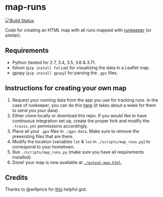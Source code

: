 # map-runs

[![Build Status](https://travis-ci.org/BenjaSanchez/map-runs.svg?branch=master)](https://travis-ci.org/BenjaSanchez/map-runs)

Code for creating an HTML map with all runs mapped with [runkeeper](http://runkeeper.com) (or similar).

## Requirements

* Python (tested for 2.7, 3.4, 3.5, 3.6 & 3.7).
* folium (`pip install folium`) for visualizing the data in a Leaflet map.
* gpxpy (`pip install gpxpy`) for parsing the `.gpx` files.

## Instructions for creating your own map

1. Request your running data from the app you use for tracking runs. In the case of runkeeper, you can do this [here](https://runkeeper.com/exportData) (it takes about a week for them to send you your data).
2. Either clone locally or download this repo. If you would like to have continuous integration set up, create the proper fork and modify the `.travis.yml` permissions accordingly.
3. Place all your `.gpx` files in `./gps-data`. Make sure to remove the preexisting files that are there.
4. Modify the location (variables `lat` & `lon` in `./scripts/map_runs.py`) to correspond to your hometown.
5. Run `./scripts/map_runs.py` (make sure you have all requirements installed).
6. Done! your map is now available at [`./output-map.html`](https://benjasanchez.github.io/map-runs/output-map.html).

## Credits

Thanks to @willprice for [this](https://gist.github.com/willprice/e07efd73fb7f13f917ea) helpful gist.
